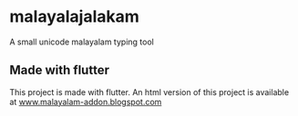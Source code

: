 # malayalajalakam

A small unicode malayalam typing tool

## Made with flutter

This project is made with flutter. An html version of this project is available at
www.malayalam-addon.blogspot.com
